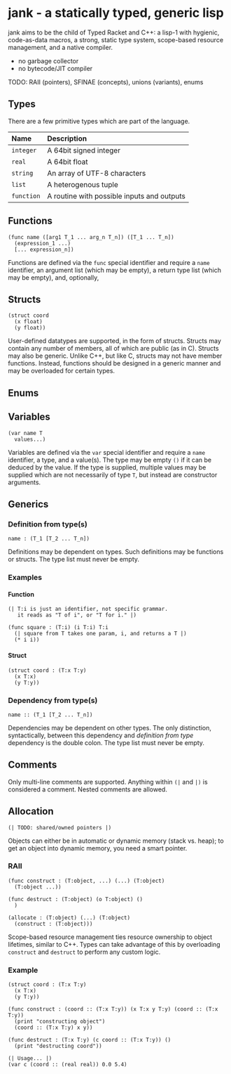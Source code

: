 # jank - a statically typed, generic lisp

jank aims to be the child of Typed Racket and C++: a lisp-1 with hygienic, code-as-data macros, a strong, static type system, scope-based resource management, and a native compiler.

  - no garbage collector
  - no bytecode/JIT compiler


TODO: RAII (pointers), SFINAE (concepts), unions (variants), enums

## Types
There are a few primitive types which are part of the language.

|Name               |Description                                |
|:------------------|:------------------------------------------|
|`integer`          |A 64bit signed integer                     |
|`real`             |A 64bit float                              |
|`string`           |An array of UTF-8 characters               |
|`list`             |A heterogenous tuple                       |
|`function`         |A routine with possible inputs and outputs |

## Functions
```
(func name ([arg1 T_1 ... arg_n T_n]) ([T_1 ... T_n])
  (expression_1 ...)
  [... expression_n])
```
Functions are defined via the `func` special identifier and require a `name` identifier, an argument list (which may be empty), a return type list (which may be empty), and, optionally, 

## Structs
```
(struct coord
  (x float)
  (y float))
```
User-defined datatypes are supported, in the form of structs. Structs may contain any number of members, all of which are public (as in C). Structs may also be generic. Unlike C++, but like C, structs may not have member functions. Instead, functions should be designed in a generic manner and may be overloaded for certain types.

## Enums

## Variables
```
(var name T
  values...)
```
Variables are defined via the `var` special identifier and require a `name` identifier, a type, and a value(s). The type may be empty `()` if it can be deduced by the value. If the type is supplied, multiple values may be supplied which are not necessarily of type `T`, but instead are constructor arguments.

## Generics
### Definition from type(s)
```
name : (T_1 [T_2 ... T_n])
```
Definitions may be dependent on types. Such definitions may be functions or structs. The type list must never be empty.

### Examples
#### Function
```
(| T:i is just an identifier, not specific grammar.
   it reads as "T of i", or "T for i." |)

(func square : (T:i) (i T:i) T:i
  (| square from T takes one param, i, and returns a T |)
  (* i i))
```
#### Struct
```
(struct coord : (T:x T:y)
  (x T:x)
  (y T:y))
```

### Dependency from type(s)
```
name :: (T_1 [T_2 ... T_n])
```
Dependencies may be dependent on other types. The only distinction, syntactically, between this dependency and *definition from type* dependency is the double colon. The type list must never be empty.

## Comments
Only multi-line comments are supported. Anything within `(|` and `|)` is considered a comment. Nested comments are allowed.

## Allocation
```
(| TODO: shared/owned pointers |)
```
Objects can either be in automatic or dynamic memory (stack vs. heap); to get an object into dynamic memory, you need a smart pointer.

### RAII
```
(func construct : (T:object, ...) (...) (T:object)
  (T:object ...))

(func destruct : (T:object) (o T:object) ()
  )

(allocate : (T:object) (...) (T:object)
  (construct : (T:object)))
```
Scope-based resource management ties resource ownership to object lifetimes, similar to C++. Types can take advantage of this by overloading `construct` and `destruct` to perform any custom logic.

### Example
```
(struct coord : (T:x T:y)
  (x T:x)
  (y T:y))

(func construct : (coord :: (T:x T:y)) (x T:x y T:y) (coord :: (T:x T:y))
  (print "constructing object")
  (coord :: (T:x T:y) x y))

(func destruct : (T:x T:y) (c coord :: (T:x T:y)) ()
  (print "destructing coord"))

(| Usage... |)
(var c (coord :: (real real)) 0.0 5.4)
```
